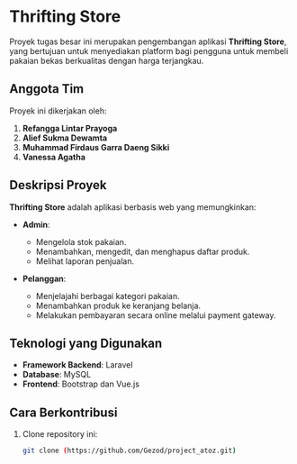 # Thrifting Store

Proyek tugas besar ini merupakan pengembangan aplikasi **Thrifting Store**, yang bertujuan untuk menyediakan platform bagi pengguna untuk membeli pakaian bekas berkualitas dengan harga terjangkau.  

## Anggota Tim
Proyek ini dikerjakan oleh:  
1. **Refangga Lintar Prayoga**  
2. **Alief Sukma Dewamta**  
3. **Muhammad Firdaus Garra Daeng Sikki**  
4. **Vanessa Agatha**

## Deskripsi Proyek
**Thrifting Store** adalah aplikasi berbasis web yang memungkinkan:  
- **Admin**:  
  - Mengelola stok pakaian.  
  - Menambahkan, mengedit, dan menghapus daftar produk.  
  - Melihat laporan penjualan.  

- **Pelanggan**:  
  - Menjelajahi berbagai kategori pakaian.  
  - Menambahkan produk ke keranjang belanja.  
  - Melakukan pembayaran secara online melalui payment gateway.  

## Teknologi yang Digunakan
- **Framework Backend**: Laravel  
- **Database**: MySQL  
- **Frontend**: Bootstrap dan Vue.js 

## Cara Berkontribusi
1. Clone repository ini:  
   ```bash
   git clone (https://github.com/Gezod/project_atoz.git)
